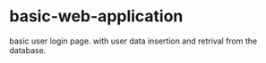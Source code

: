 # basic-web-application
basic user login page. with user data insertion and retrival from the database.
